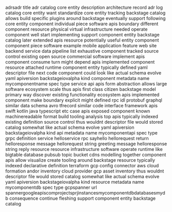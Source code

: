 adrsadr title adr catalog core entity description architecture record adr log catalog core entity want standardize core entity tracking backstage catalog allows build specific plugins around backstage eventually support following core entity component individual piece software apis boundary different component resource physical virtual infrastructure needed operate component well start implementing support component entity backstage catalog later extended apis resource potentially useful entity component component piece software example mobile application feature web site backend service data pipeline list exhaustive component tracked source control existing open source commercial software implement apis component consume turn might depend apis implemented component resource attached runtime component entity typically defined yaml descriptor file next code component could look like actual schema evolve yaml apiversion backstageiovalpha kind component metadata name mycomponentname spec type service api apis form abstraction allows large software ecosystem scale thus apis first class citizen backstage model primary way discover existing functionality ecosystem apis implemented component make boundary explicit might defined rpc idl protobuf graphql similar data schema avro tfrecord similar code interface framework apis swift kotlin java typescript etc case apis exposed component known machinereadable format build tooling analysis top apis typically indexed existing definition source control thus wouldnt descriptor file would stored catalog somewhat like actual schema evolve yaml apiversion backstageiovalpha kind api metadata name mycomponentapi spec type grpc definition service helloservice rpc sayhello hellorequest return helloresponse message hellorequest string greeting message helloresponse string reply resource resource infrastructure software operate runtime like bigtable database pubsub topic bucket cdns modelling together component apis allow visualize create tooling around backstage resource typically indexed declarative definition terraform gcp config connector aws cloud formation andor inventory cloud provider gcp asset inventory thus wouldnt descriptor file would stored catalog somewhat like actual schema evolve yaml apiversion backstageiovalpha kind resource metadata name mycomponentdb spec type gcpspanner url spannergoogleapiscomprojectsprjinstancesmycomponentdbdatabasesmydb consequence continue fleshing support component entity backstage catalog